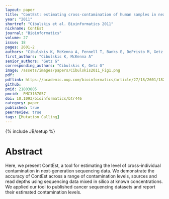 ```yaml
---
layout: paper
title: "ContEst: estimating cross-contamination of human samples in next-generation sequencing data"
year: "2011"
shortref: "Cibulskis et al. Bioinformatics 2011"
nickname: ContEst
journal: "Bioinformatics"
volume: 27
issue: 18
pages: 2601-2
authors: "Cibulskis K, McKenna A, Fennell T, Banks E, DePristo M, Getz G"
first_authors: "Cibulskis K, McKenna A"
senior_authors: "Getz G"
corresponding_authors: "Cibulskis K, Getz G"
image: /assets/images/papers/Cibulskis2011_Fig1.png
pdf:
pdflink: https://academic.oup.com/bioinformatics/article/27/18/2601/182242
github:
pmid: 21803805
pmcid:  PMC3167057
doi: 10.1093/bioinformatics/btr446
category: paper
published: true
peerreview: true
tags: [Mutation Calling]
---
```

{% include JB/setup %}

# Abstract

Here, we present ContEst, a tool for estimating the level of cross-individual contamination in next-generation sequencing data. We demonstrate the accuracy of ContEst across a range of contamination levels, sources and read depths using sequencing data mixed in silico at known concentrations. We applied our tool to published cancer sequencing datasets and report their estimated contamination levels.


